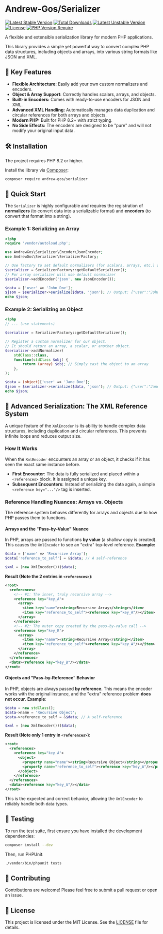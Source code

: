 # Andrew-Gos/Serializer

[![Latest Stable Version](http://poser.pugx.org/andrew-gos/serializer/v)](https://packagist.org/packages/andrew-gos/serializer)
[![Total Downloads](http://poser.pugx.org/andrew-gos/serializer/downloads)](https://packagist.org/packages/andrew-gos/serializer)
[![Latest Unstable Version](http://poser.pugx.org/andrew-gos/serializer/v/unstable)](https://packagist.org/packages/andrew-gos/serializer)
[![License](http://poser.pugx.org/andrew-gos/serializer/license)](https://packagist.org/packages/andrew-gos/serializer)
[![PHP Version Require](http://poser.pugx.org/andrew-gos/serializer/require/php)](https://packagist.org/packages/andrew-gos/serializer)

A flexible and extensible serialization library for modern PHP applications.

This library provides a simple yet powerful way to convert complex PHP data structures, including objects and arrays, into various string formats like JSON and XML.

## 🚀 Key Features
* **Flexible Architecture:** Easily add your own custom normalizers and encoders.
* **Object & Array Support:** Correctly handles scalars, arrays, and objects.
*   **Built-in Encoders:** Comes with ready-to-use encoders for JSON and XML.
* **Advanced XML Handling:** Automatically manages data duplication and circular references for both arrays and objects.
*   **Modern PHP:** Built for PHP 8.2+ with strict typing.
*   **No Side Effects:** The encoders are designed to be "pure" and will not modify your original input data.

## 🛠️ Installation
The project requires PHP 8.2 or higher.

Install the library via [Composer](https://getcomposer.org/):

```bash
composer require andrew-gos/serializer
```

## 🏁 Quick Start
The `Serializer` is highly configurable and requires the registration of **normalizers** (to convert data into a serializable format) and **encoders** (to convert
that format into a string).

### Example 1: Serializing an Array
```php
<?php
require 'vendor/autoload.php';

use AndrewGos\Serializer\Encoder\JsonEncoder;
use AndrewGos\Serializer\SerializerFactory;

// Use factory to set default normalizers (for scalars, arrays, etc.) and encoders (for json and xml)
$serializer = SerializerFactory::getDefaultSerializer();
// For array serializer will use default normalizer
$serializer->addEncoder('json', new JsonEncoder());

$data = ['user' => 'John Doe'];
$json = $serializer->serialize($data, 'json'); // Output: {"user":"John Doe"}
echo $json;
```

### Example 2: Serializing an Object
```php
<?php
// ... (use statements)

$serializer = SerializerFactory::getDefaultSerializer();

// Register a custom normalizer for our object.
// It should return an array, a scalar, or another object.
$serializer->addNormalizer(
    stdClass::class,
    function(stdClass $obj) {
        return (array) $obj; // Simply cast the object to an array
    },
);

$data = (object)['user' => 'Jane Doe'];
$json = $serializer->serialize($data, 'json'); // Output: {"user":"Jane Doe"}
echo $json;
```

## 🔗 Advanced Serialization: The XML Reference System
A unique feature of the `XmlEncoder` is its ability to handle complex data structures, including duplication and circular references. This prevents infinite loops
and reduces output size.

### How It Works
When the `XmlEncoder` encounters an array or an object, it checks if it has seen the exact same instance before.

- **First Encounter:** The data is fully serialized and placed within a `<references>` block. It is assigned a unique key.
- **Subsequent Encounters:** Instead of serializing the data again, a simple `<reference key="..."/>` tag is inserted.

### Reference Handling Nuances: Arrays vs. Objects
The reference system behaves differently for arrays and objects due to how PHP passes them to functions.

#### Arrays and the "Pass-by-Value" Nuance
In PHP, arrays are passed to functions **by value** (a shallow copy is created). This causes the `XmlEncoder` to see an "extra" top-level reference.
**Example:**

```php
$data = ['name' => 'Recursive Array'];
$data['reference_to_self'] = &$data; // A self-reference

$xml = (new XmlEncoder())($data);
```

**Result (Note the 2 entries in `<references>`):**

```xml
<root>
  <references>
    <!-- #1: The inner, truly recursive array -->
    <reference key="key_A">
      <array>
        <item key="name"><string>Recursive Array</string></item>
        <item key="reference_to_self"><reference key="key_A"/></item>
      </array>
    </reference>
    <!-- #2: The outer copy created by the pass-by-value call -->
    <reference key="key_B">
      <array>
        <item key="name"><string>Recursive Array</string></item>
        <item key="reference_to_self"><reference key="key_A"/></item>
      </array>
    </reference>
  </references>
  <data><reference key="key_B"/></data>
</root>
```

#### Objects and "Pass-by-Reference" Behavior
In PHP, objects are always passed **by reference**. This means the encoder works with the original instance, and the "extra" reference problem **does
not occur**.
**Example:**

```php
$data = new stdClass();
$data->name = 'Recursive Object';
$data->reference_to_self = &$data; // A self-reference

$xml = (new XmlEncoder())($data);
```

**Result (Note only 1 entry in `<references>`):**

```xml
<root>
  <references>
    <reference key="key_A">
      <object>
        <property name="name"><string>Recursive Object</string></property>
        <property name="reference_to_self"><reference key="key_A"/></property>
      </object>
    </reference>
  </references>
  <data><reference key="key_A"/></data>
</root>
```

This is the expected and correct behavior, allowing the `XmlEncoder` to reliably handle both data types.

## 🧪 Testing
To run the test suite, first ensure you have installed the development dependencies:

```bash
composer install --dev
```
Then, run PHPUnit:
```bash
./vendor/bin/phpunit tests
```

## 🤝 Contributing
Contributions are welcome! Please feel free to submit a pull request or open an issue.

## 📜 License
This project is licensed under the MIT License. See the [LICENSE](LICENSE) file for details.
